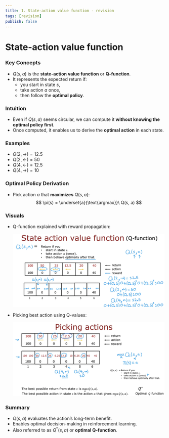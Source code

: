 ```yaml
---
title: 1. State-action value function - revision
tags: [revision]
publish: false
---
```


# State-action value function

### Key Concepts

- $Q(s, a)$ is the **state-action value function** or **Q-function**.
- It represents the expected return if:
  - you start in state $s$,
  - take action $a$ once,
  - then follow the **optimal policy**.

### Intuition

- Even if $Q(s, a)$ seems circular, we can compute it **without knowing the optimal policy first**.
- Once computed, it enables us to derive the **optimal action** in each state.

### Examples

- $Q(2, \rightarrow) = 12.5$
- $Q(2, \leftarrow) = 50$
- $Q(4, \leftarrow) = 12.5$
- $Q(4, \rightarrow) = 10$

### Optimal Policy Derivation

- Pick action $a$ that **maximizes** $Q(s, a)$:
  $$
  \pi(s) = \underset{a}{\text{argmax}}\ Q(s, a)
  $$

### Visuals

- Q-function explained with reward propagation:

  ![Q-function defined with an example](_resources/q-function-definition.png)

- Picking best action using Q-values:

  ![Using Q-values to pick optimal actions](_resources/picking-optimal-actions.png)

### Summary

- $Q(s, a)$ evaluates the action’s long-term benefit.
- Enables optimal decision-making in reinforcement learning.
- Also referred to as $Q^*(s, a)$ or **optimal Q-function**.
